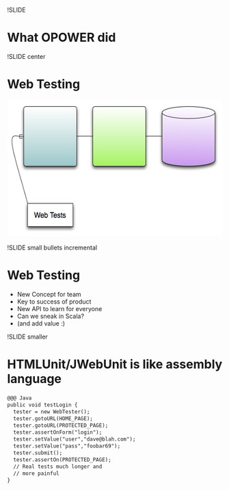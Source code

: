 !SLIDE
# What OPOWER did

!SLIDE center
# Web Testing
<img src="web_testing.png" height="320" />
 
!SLIDE small bullets incremental
# Web Testing
* New Concept for team
* Key to success of product
* New API to learn for everyone
* Can we sneak in Scala?
* (and add value :)

!SLIDE smaller
# HTMLUnit/JWebUnit is like assembly language

    @@@ Java
    public void testLogin {
      tester = new WebTester();
      tester.gotoURL(HOME_PAGE);
      tester.gotoURL(PROTECTED_PAGE);
      tester.assertOnForm("login");
      tester.setValue("user","dave@blah.com");
      tester.setValue("pass","foobar69");
      tester.submit();
      tester.assertOn(PROTECTED_PAGE);
      // Real tests much longer and
      // more painful
    }

